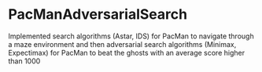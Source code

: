 # PacManAdversarialSearch
Implemented search algorithms (Astar, IDS) for PacMan to navigate through a maze environment and then adversarial search algorithms (Minimax, Expectimax) for PacMan to beat the ghosts with an average score higher than 1000
